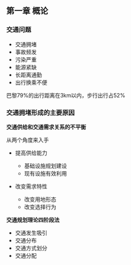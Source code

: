 ## 第一章 概论

### 交通问题

* 交通拥堵
* 事故频发
* 污染严重
* 能源紧缺
* 长距离通勤
* 出行换乘不便

巴黎79%的出行距离在3km以内，步行出行占52%

### 交通拥堵形成的主要原因

**交通供给和交通需求关系的不平衡**

从两个角度来入手

* 提高供给能力
  * 基础设施规划建设
  * 现有设施有效利用

* 改变需求特性
  * 改变用地形态
  * 改变选择行为

**交通规划理论四阶段法**

* 交通发生吸引
* 交通分布
* 交通方式划分
* 交通分配